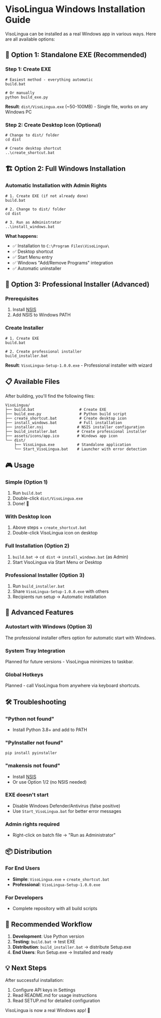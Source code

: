 # VisoLingua Windows Installation Guide

VisoLingua can be installed as a real Windows app in various ways. Here are all available options:

## 🚀 Option 1: Standalone EXE (Recommended)

### Step 1: Create EXE
```batch
# Easiest method - everything automatic
build.bat

# Or manually
python build_exe.py
```

**Result**: `dist/VisoLingua.exe` (~50-100MB) - Single file, works on any Windows PC

### Step 2: Create Desktop Icon (Optional)
```batch
# Change to dist/ folder
cd dist

# Create desktop shortcut
..\create_shortcut.bat
```

## 🏗️ Option 2: Full Windows Installation

### Automatic Installation with Admin Rights
```batch
# 1. Create EXE (if not already done)
build.bat

# 2. Change to dist/ folder
cd dist

# 3. Run as Administrator
..\install_windows.bat
```

**What happens:**
- ✅ Installation to `C:\Program Files\VisoLingua\`
- ✅ Desktop shortcut
- ✅ Start Menu entry
- ✅ Windows "Add/Remove Programs" integration
- ✅ Automatic uninstaller

## 🎯 Option 3: Professional Installer (Advanced)

### Prerequisites
1. Install [NSIS](https://nsis.sourceforge.io/)
2. Add NSIS to Windows PATH

### Create Installer
```batch
# 1. Create EXE
build.bat

# 2. Create professional installer
build_installer.bat
```

**Result**: `VisoLingua-Setup-1.0.0.exe` - Professional installer with wizard

## 📋 Available Files

After building, you'll find the following files:

```
VisoLingua/
├── build.bat                    # Create EXE
├── build_exe.py                 # Python build script
├── create_shortcut.bat          # Create desktop icon
├── install_windows.bat          # Full installation
├── installer.nsi               # NSIS installer configuration
├── build_installer.bat         # Create professional installer
├── assets/icons/app.ico        # Windows app icon
└── dist/
    ├── VisoLingua.exe          # Standalone application
    └── Start_VisoLingua.bat    # Launcher with error detection
```

## 🎮 Usage

### Simple (Option 1)
1. Run `build.bat`
2. Double-click `dist/VisoLingua.exe`
3. Done! 🎉

### With Desktop Icon
1. Above steps + `create_shortcut.bat`
2. Double-click VisoLingua icon on desktop

### Full Installation (Option 2)
1. `build.bat` → `cd dist` → `install_windows.bat` (as Admin)
2. Start VisoLingua via Start Menu or Desktop

### Professional Installer (Option 3)
1. Run `build_installer.bat`
2. Share `VisoLingua-Setup-1.0.0.exe` with others
3. Recipients run setup → Automatic installation

## 🔧 Advanced Features

### Autostart with Windows (Option 3)
The professional installer offers option for automatic start with Windows.

### System Tray Integration
Planned for future versions - VisoLingua minimizes to taskbar.

### Global Hotkeys
Planned - call VisoLingua from anywhere via keyboard shortcuts.

## 🛠️ Troubleshooting

### "Python not found"
- Install Python 3.8+ and add to PATH

### "PyInstaller not found"
```batch
pip install pyinstaller
```

### "makensis not found"
- Install [NSIS](https://nsis.sourceforge.io/)
- Or use Option 1/2 (no NSIS needed)

### EXE doesn't start
- Disable Windows Defender/Antivirus (false positive)
- Use `Start_VisoLingua.bat` for better error messages

### Admin rights required
- Right-click on batch file → "Run as Administrator"

## 📦 Distribution

### For End Users
- **Simple**: `VisoLingua.exe` + `create_shortcut.bat`
- **Professional**: `VisoLingua-Setup-1.0.0.exe`

### For Developers
- Complete repository with all build scripts

## 🎯 Recommended Workflow

1. **Development**: Use Python version
2. **Testing**: `build.bat` → test EXE
3. **Distribution**: `build_installer.bat` → distribute Setup.exe
4. **End Users**: Run Setup.exe → Installed and ready

## 💡 Next Steps

After successful installation:
1. Configure API keys in Settings
2. Read README.md for usage instructions
3. Read SETUP.md for detailed configuration

VisoLingua is now a real Windows app! 🎉
